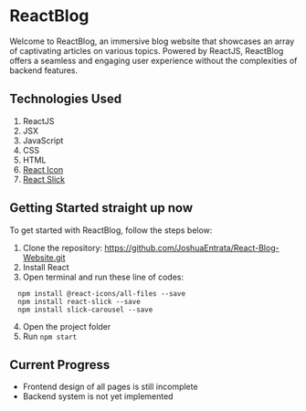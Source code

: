 # ReactBlog

Welcome to ReactBlog, an immersive blog website that showcases an array of captivating articles on various topics. Powered by ReactJS, ReactBlog offers a seamless and engaging user experience without the complexities of backend features.

## Technologies Used

1. ReactJS
2. JSX
3. JavaScript
4. CSS
5. HTML
6. [React Icon](https://react-icons.github.io/react-icons/)
7. [React Slick](https://react-slick.neostack.com/docs/get-started)


## Getting Started straight up now

To get started with ReactBlog, follow the steps below:

1. Clone the repository: https://github.com/JoshuaEntrata/React-Blog-Website.git
2. Install React
3. Open terminal and run these line of codes:

```
  npm install @react-icons/all-files --save
  npm install react-slick --save
  npm install slick-carousel --save
```

4. Open the project folder
5. Run `npm start`

## Current Progress

- Frontend design of all pages is still incomplete
- Backend system is not yet implemented
